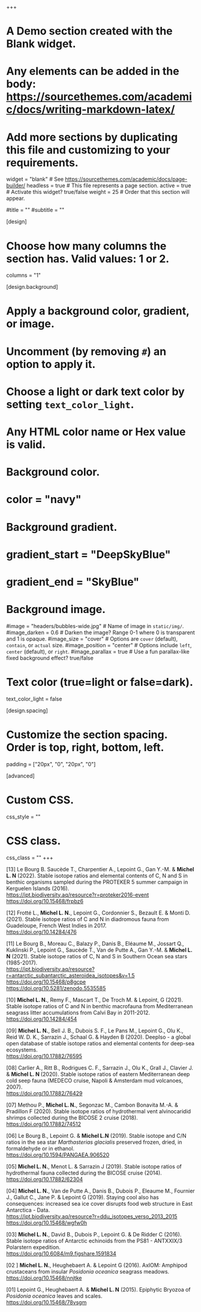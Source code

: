 +++
# A Demo section created with the Blank widget.
# Any elements can be added in the body: https://sourcethemes.com/academic/docs/writing-markdown-latex/
# Add more sections by duplicating this file and customizing to your requirements.

widget = "blank"  # See https://sourcethemes.com/academic/docs/page-builder/
headless = true  # This file represents a page section.
active = true  # Activate this widget? true/false
weight = 25  # Order that this section will appear.

#title = ""
#subtitle = ""

[design]
  # Choose how many columns the section has. Valid values: 1 or 2.
  columns = "1"

[design.background]
  # Apply a background color, gradient, or image.
  #   Uncomment (by removing `#`) an option to apply it.
  #   Choose a light or dark text color by setting `text_color_light`.
  #   Any HTML color name or Hex value is valid.

  # Background color.
  # color = "navy"
  
  # Background gradient.
  # gradient_start = "DeepSkyBlue"
  # gradient_end = "SkyBlue"
  
  # Background image.
  #image = "headers/bubbles-wide.jpg"  # Name of image in `static/img/`.
  #image_darken = 0.6  # Darken the image? Range 0-1 where 0 is transparent and 1 is opaque.
  #image_size = "cover"  #  Options are `cover` (default), `contain`, or `actual` size.
  #image_position = "center"  # Options include `left`, `center` (default), or `right`.
  #image_parallax = true  # Use a fun parallax-like fixed background effect? true/false

  # Text color (true=light or false=dark).
  text_color_light = false

[design.spacing]
  # Customize the section spacing. Order is top, right, bottom, left.
  padding = ["20px", "0", "20px", "0"]

[advanced]
 # Custom CSS. 
 css_style = ""
 
 # CSS class.
 css_class = ""
+++
<p>[13] Le Bourg B. Saucède T., Charpentier A., Lepoint G., Gan Y.-M. & <strong>Michel L. N</strong> (2022). Stable isotope ratios and elemental contents of C, N and S in benthic organisms sampled during the PROTEKER 5 summer campaign in Kerguelen Islands (2016).<br>
<a href="https://ipt.biodiversity.aq/resource?r=proteker2016-event" target="_blank" rel="noopener">https://ipt.biodiversity.aq/resource?r=proteker2016-event</a><br>
<a href="https://doi.org/10.15468/frpbz6" target="_blank" rel="noopener">https://doi.org/10.15468/frpbz6</a></p>

<p>[12] Frotté L., <strong>Michel L. N.</strong>, Lepoint G., Cordonnier S., Bezault E. & Monti D. (2021). Stable isotope ratios of C and N in diadromous fauna from Guadeloupe, French West Indies in 2017.<br>
<a href="https://doi.org/10.14284/476" target="_blank" rel="noopener">https://doi.org/10.14284/476</a></p>

<p>[11] Le Bourg B., Moreau C., Balazy P., Danis B., Eléaume M., Jossart Q., Kuklinski P., Lepoint G., Saucède T., Van de Putte A., Gan Y.-M. & <strong>Michel L. N</strong> (2021). Stable isotope ratios of C, N and S in Southern Ocean sea stars (1985-2017).<br>
<a href="https://ipt.biodiversity.aq/resource?r=antarctic_subantarctic_asteroidea_isotopes&v=1.5" target="_blank" rel="noopener">https://ipt.biodiversity.aq/resource?r=antarctic_subantarctic_asteroidea_isotopes&v=1.5</a><br>
<a href="https://doi.org/10.15468/p8gcpe" target="_blank" rel="noopener">https://doi.org/10.15468/p8gcpe</a><br>
<a href="https://doi.org/10.5281/zenodo.5535585" target="_blank" rel="noopener">https://doi.org/10.5281/zenodo.5535585</a></p>

<p>[10] <strong>Michel L. N.</strong>, Remy F., Mascart T., De Troch M. & Lepoint, G (2021). Stable isotope ratios of C and N in benthic macrofauna from Mediterranean seagrass litter accumulations from Calvi Bay in 2011-2012.<br>
<a href="https://doi.org/10.14284/454" target="_blank" rel="noopener">https://doi.org/10.14284/454</a></p>

<p>[09] <strong>Michel L. N.</strong>, Bell J. B., Dubois S. F., Le Pans M., Lepoint G., Olu K., Reid W. D. K., Sarrazin J., Schaal G. & Hayden B (2020). DeepIso - a global open database of stable isotope ratios and elemental contents for deep-sea ecosystems. <br>
<a href="https://doi.org/10.17882/76595" target="_blank" rel="noopener">https://doi.org/10.17882/76595</a></p>

<p>[08] Carlier A., Ritt B., Rodrigues C. F., Sarrazin J., Olu K., Grall J., Clavier J. & <strong>Michel L. N </strong>(2020). Stable isotope ratios of eastern Mediterranean deep cold seep fauna (MEDECO cruise, Napoli & Amsterdam mud volcanoes, 2007). <br>
<a href="https://doi.org/10.17882/76429" target="_blank" rel="noopener">https://doi.org/10.17882/76429</a></p>

<p>[07] Methou P., <strong>Michel L. N.</strong>, Segonzac M., Cambon Bonavita M.-A. & Pradillon F (2020). Stable isotope ratios of hydrothermal vent alvinocaridid shrimps collected during the BICOSE 2 cruise (2018). <br>
<a href="https://doi.org/10.17882/74512" target="_blank" rel="noopener">https://doi.org/10.17882/74512</a></p>

<p>[06] Le Bourg B., Lepoint G. & <strong>Michel L.N</strong> (2019). Stable isotope and C/N ratios in the sea star <em>Marthasterias glacialis</em> preserved frozen, dried, in formaldehyde or in ethanol.<br>
<a href="https://doi.org/10.1594/PANGAEA.906520" target="_blank" rel="noopener">https://doi.org/10.1594/PANGAEA.906520</a></p>

<p>[05] <strong>Michel L. N.</strong>, Menot L. & Sarrazin J (2019). Stable isotope ratios of hydrothermal fauna collected during the BICOSE cruise (2014).<br>
<a href="https://doi.org/10.17882/62304" target="_blank" rel="noopener">https://doi.org/10.17882/62304</a></p>

<p>[04] <strong>Michel L. N.</strong>, Van de Putte A., Danis B., Dubois P., Eleaume M., Fournier J., Gallut C., Jane P. & Lepoint G (2019). Staying cool also has consequences: increased sea ice cover disrupts food web structure in East Antarctica - Data.<br>
<a href="https://ipt.biodiversity.aq/resource?r=ddu_isotopes_verso_2013_2015" target="_blank" rel="noopener">https://ipt.biodiversity.aq/resource?r=ddu_isotopes_verso_2013_2015</a><br>
<a href="https://doi.org/10.15468/wgfw0h" target="_blank" rel="noopener">https://doi.org/10.15468/wgfw0h</a></p>

<p>[03] <strong>Michel L. N.</strong>, David B., Dubois P., Lepoint G. & De Ridder C (2016). Stable isotope ratios of Antarctic echinoids from the PS81 - ANTXXIX/3 Polarstern expedition.<br>
<a class="citation-link" href="https://doi.org/10.6084/m9.figshare.1591834">https://doi.org/10.6084/m9.figshare.1591834</a></p>

<p>[02 ] <strong>Michel L. N.</strong>, Heughebaert A. & Lepoint G (2016). AxIOM: Amphipod crustaceans from insular <em>Posidonia oceanica</em> seagrass meadows.<br>
<a href="https://doi.org/10.15468/nnjtke" target="_blank" rel="noopener">https://doi.org/10.15468/nnjtke</a></p>

<p>[01] Lepoint G., Heughebaert A. & <strong>Michel L. N</strong> (2015). Epiphytic Bryozoa of <em>Posidonia oceanica</em> leaves and scales.<br>
<a href="https://doi.org/10.15468/78vsgm" target="_blank" rel="noopener">https://doi.org/10.15468/78vsgm</a></p>
